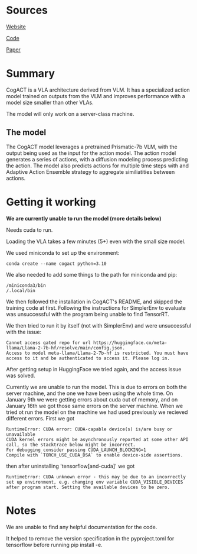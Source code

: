 # Sources
[Website](https://cogact.github.io/)

[Code](https://github.com/microsoft/CogACT)

[Paper](https://cogact.github.io/CogACT_paper.pdf)

# Summary
CogACT is a VLA architecture derived from VLM. 
It has a specialized action model trained on outputs from the VLM and improves performance with a model size smaller than other VLAs.

The model will only work on a server-class machine.

## The model
The CogACT model leverages a pretrained Prismatic-7b VLM, with the output being used as the input for the action model.
The action model generates a series of actions, with a diffusion modeling process predicting the action.
The model also predicts actions for multiple time steps with and Adaptive Action Ensemble strategy to aggregate similiatities between actions.

# Getting it working
**We are currently unable to run the model (more details below)**

Needs cuda to run.

Loading the VLA takes a few minutes (5+) even with the small size model.

We used miniconda to set up the environment:
```
conda create --name cogact python=3.10
```

We also needed to add some things to the path for miniconda and pip:
```
/miniconda3/bin
/.local/bin
```

We then followed the installation in CogACT's README, and skipped the training code at first.
Following the instructions for SimplerEnv to evaluate was unsuccessful with the program being unable to find TensorRT.

We then tried to run it by itself (not with SimplerEnv) and were unsuccessful with the issue:
```
Cannot access gated repo for url https://huggingface.co/meta-llama/Llama-2-7b-hf/resolve/main/config.json.
Access to model meta-llama/Llama-2-7b-hf is restricted. You must have access to it and be authenticated to access it. Please log in.
```

After getting setup in HuggingFace we tried again, and the access issue was solved.

Currently we are unable to run the model. 
This is due to errors on both the server machine, and the one we have been using the whole time. 
On January 9th we were getting errors about cuda out of memory, and on January 16th we got those same errors on the server machine. When we tried ot run the model on the machine we had used previously we recieved different errors. First we got 
```
RuntimeError: CUDA error: CUDA-capable device(s) is/are busy or unavailable
CUDA kernel errors might be asynchronously reported at some other API call, so the stacktrace below might be incorrect.
For debugging consider passing CUDA_LAUNCH_BLOCKING=1
Compile with `TORCH_USE_CUDA_DSA` to enable device-side assertions.
```
then after uninstalling 'tensorflow[and-cuda]' we got
```
RuntimeError: CUDA unknown error - this may be due to an incorrectly set up environment, e.g. changing env variable CUDA_VISIBLE_DEVICES after program start. Setting the available devices to be zero.
```
# Notes
We are unable to find any helpful documentation for the code.

It helped to remove the version specification in the pyproject.toml for tensorflow before running pip install -e.